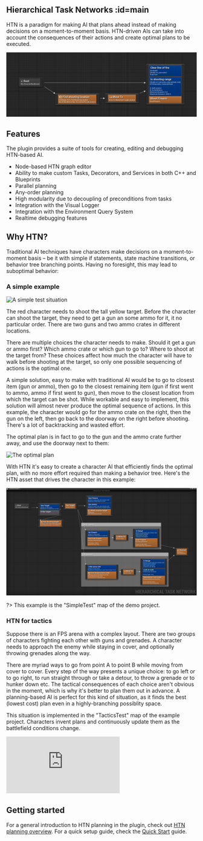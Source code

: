 ## Hierarchical Task Networks :id=main

HTN is a paradigm for making AI that plans ahead instead of making decisions on a moment-to-moment basis.
HTN-driven AIs can take into account the consequences of their actions and create optimal plans to be executed.

![A simple Task Network](_media/simple_htn.png ':size=1200')

## Features

The plugin provides a suite of tools for creating, editing and debugging HTN-based AI.

- Node-based HTN graph editor
- Ability to make custom Tasks, Decorators, and Services in both C++ and Blueprints
- Parallel planning
- Any-order planning
- High modularity due to decoupling of preconditions from tasks
- Integration with the Visual Logger
- Integration with the Environment Query System
- Realtime debugging features

## Why HTN?

Traditional AI techniques have characters make decisions on a moment-to-moment basis – be it with simple if statements, state machine transitions, or behavior tree branching points. Having no foresight, this may lead to suboptimal behavior:

### A simple example

![A simple test situation](_media/simple_test_1.png ':size=1200')

The red character needs to shoot the tall yellow target. 
Before the character can shoot the target, they need to get a gun an some ammo for it, it no particular order.
There are two guns and two ammo crates in different locations.

There are multiple choices the character needs to make. 
Should it get a gun or ammo first? 
Which ammo crate or which gun to go to?
Where to shoot at the target from?
These choices affect how much the character will have to walk before shooting at the target, so only one possible sequencing of actions is the optimal one.

A simple solution, easy to make with traditional AI would be to go to closest item (gun or ammo), then go to the closest remaining item (gun if first went to ammo, ammo if first went to gun), then move to the closest location from which the target can be shot. While workable and easy to implement, this solution will almost never produce the optimal sequence of actions. In this example, the character would go for the ammo crate on the right, then the gun on the left, then go back to the doorway on the right before shooting. There's a lot of backtracking and wasted effort.

The optimal plan is in fact to go to the gun and the ammo crate further away, and use the doorway next to them:

![The optimal plan](_media/simple_test_2.png ':size=1200')

With HTN it's easy to create a character AI that efficiently finds the optimal plan, with no more effort required than making a behavior tree. Here's the HTN asset that drives the character in this example:

![Simple Test HTN](_media/simple_test_htn.png ':size=1200')

?> This example is the "SimpleTest" map of the demo project.

### HTN for tactics

Suppose there is an FPS arena with a complex layout. There are two groups of characters fighting each other with guns and grenades. A character needs to approach the enemy while staying in cover, and optionally throwing grenades along the way.

There are myriad ways to go from point A to point B while moving from cover to cover. Every step of the way presents a unique choice: to go left or to go right, to run straight through or take a detour, to throw a grenade or to hunker down etc. The tactical consequences of each choice aren't obvious in the moment, which is why it's better to plan them out in advance. A planning-based AI is perfect for this kind of situation, as it finds the best (lowest cost) plan even in a highly-branching possiblity space.

This situation is implemented in the "TacticsTest" map of the example project. Characters invent plans and continuously update them as the battlefield conditions change.

<div class="embed-responsive embed-responsive-16by9">
    <iframe src="https://www.youtube.com/embed/FHapYbv9vjE" frameborder="0" allow="encrypted-media; picture-in-picture" allowfullscreen></iframe>
</div>

## Getting started

For a general introduction to HTN planning in the plugin, check out [HTN planning overview](planning.md). For a quick setup guide, check the [Quick Start](quickstart.md) guide.
